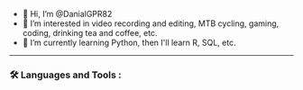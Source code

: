 - 👋 Hi, I’m @DanialGPR82
- 👀 I’m interested in video recording and editing, MTB cycling, gaming, coding, drinking tea and coffee, etc.
- 🌱 I’m currently learning Python, then I'll learn R, SQL, etc.


---

### :hammer_and_wrench: Languages and Tools :

<!---
DanialGPR82/DanialGPR82 is a ✨ special ✨ repository because its `README.md` (this file) appears on your GitHub profile.
You can click the Preview link to take a look at your changes.
--->
